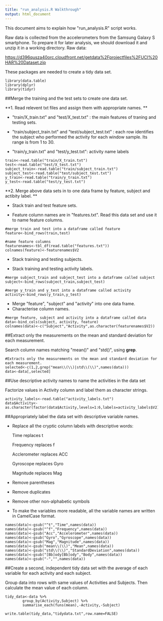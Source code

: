 ```yaml
---
title: "run_analysis.R Walkthrough"
output: html_document
---
```


This document aims to explain how "run_analysis.R" script works. 

Raw data is collected from the accelerometers from the Samsung Galaxy S smartphone. To prepare it for later analysis, we should download it and unzip it in a working directory. Raw data:

https://d396qusza40orc.cloudfront.net/getdata%2Fprojectfiles%2FUCI%20HAR%20Dataset.zip 

These packages are needed to create a tidy data set.

```{r,results='hide',message=FALSE,warning=FALSE}
library(data.table)
library(dplyr)
library(tidyr)
```

##Merge the training and the test sets to create one data set.

**1. Read relevent txt files and assign them with appropriate names. **

   + "train/X_train.txt" and "test/X_test.txt" : the main features of traning and testing sets.
   
   + "train/subject_train.txt" and "test/subject_test.txt" : each row identifies the subject who performed the activity for each window sample. Its range is from 1 to 30.
   
   + "train/y_train.txt" and "test/y_test.txt": activity name labels
         
```{r}
train<-read.table("train/X_train.txt")
test<-read.table("test/X_test.txt")
subject_train<-read.table("train/subject_train.txt")
subject_test<-read.table("test/subject_test.txt")
y_train<-read.table("train/y_train.txt")
y_test<-read.table("test/y_test.txt")
```

**2. Merge above data sets in to one data frame by feature, subject and actibity label. **

   + Stack train and test feature sets. 
      
   + Feature column names are in "features.txt". Read this data set and use it to name feature columns.
            
```{r}
#merge train and test into a dataframe called feature
feature<-bind_rows(train,test)

#name feature columns
featurenames<-tbl_df(read.table("features.txt"))
colnames(feature)<-featurenames$V2
```
      
   + Stack training and testing subjects. 
      
   + Stack training and testing activity labels. 
      
```{r}
#merge subject_train and subject_test into a dataframe called subject
subject<-bind_rows(subject_train,subject_test)

#merge y_train and y_test into a dataframe called activity
activity<-bind_rows(y_train,y_test)
```

   + Merge "feature", "subject" and "activity" into one data frame. 
   + Characterise column names.

```{r}
#merge feature, subject and activity into a dataframe called data
data<-bind_cols(subject, activity, feature)
colnames(data)<-c("Subject","Activity",as.character(featurenames$V2))
```

##Extract only the measurements on the mean and standard deviation for each measurement.

Search column names matching "mean()" and "std()", using **grep**.

```{r}
#Extracts only the measurements on the mean and standard deviation for each measurement. 
selected<-c(1,2,grep("mean\\(\\)|std\\(\\)",names(data)))
data<-data[,selected]

```

##Use descriptive activity names to name the activities in the data set

Factorize values in Activity column and label them as character strings.

```{r}
activity_labels<-read.table("activity_labels.txt")
data$Activity<-as.character(factor(data$Activity,levels=1:6,labels=activity_labels$V2))

```

##Appropriately label the data set with descriptive variable names. 

  - Replace all the cryptic column labels with descriptive words:
  
     Time replaces t
   
     Frequency replaces f
   
     Acclerometer replaces ACC
   
     Gyroscope replaces Gyro
   
     Magnitude replaces Mag
   
  - Remove parentheses
  
  - Remove duplicates
  
  - Remove other non-alphabetic symbols 
   
  - To make the variables more readable, all the variable names are written in CamelCase format.
  
```{r}
names(data)<-gsub("^t","Time",names(data))
names(data)<-gsub("^f","Frequency",names(data))
names(data)<-gsub("Acc","Accelerometer",names(data))
names(data)<-gsub("Gyro","Gyroscope",names(data))
names(data)<-gsub("Mag","Magnitude",names(data))
names(data)<-gsub("mean\\(\\)","Mean",names(data))
names(data)<-gsub("std\\(\\)","StandardDeviation",names(data))
names(data)<-gsub("[Bb]ody[Bb]ody","Body",names(data))
names(data)<-gsub("-","",names(data))

```

##Create a second, independent tidy data set with the average of each variable for each activity and each subject.

Group data into rows with same values of Activities and Subjects. Then calculate the mean value of each column.

```{r}
tidy_data<-data %>%
        group_by(Activity,Subject) %>%
        summarise_each(funs(mean),-Activity,-Subject)

write.table(tidy_data,"tidydata.txt",row.name=FALSE)

```

